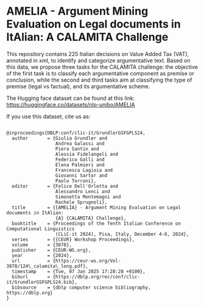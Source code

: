 # AMELIA - Argument Mining Evaluation on Legal documents in ItAlian: A CALAMITA Challenge

This repository contains 225 Italian decisions on Value Added Tax (VAT), annotated in xml, to identify and categorize argumentative text. 
Based on this data, we propose three tasks for the CALAMITA challenge: the objective of the first task is to classify each argumentative component as premise or conclusion, while the second and third tasks aim at classifying the type of premise (legal vs factual), and its argumentative scheme.

The Hugging face dataset can be found at this link: https://huggingface.co/datasets/nlp-unibo/AMELIA

If you use this dataset, cite us as:

```

@inproceedings{DBLP:conf/clic-it/GrundlerGSFGPLS24,
  author       = {Giulia Grundler and
                  Andrea Galassi and
                  Piera Santin and
                  Alessia Fidelangeli and
                  Federico Galli and
                  Elena Palmieri and
                  Francesca Lagioia and
                  Giovanni Sartor and
                  Paolo Torroni},
  editor       = {Felice Dell'Orletta and
                  Alessandro Lenci and
                  Simonetta Montemagni and
                  Rachele Sprugnoli},
  title        = {{AMELIA} - Argument Mining Evaluation on Legal documents in ItAlian:
                  {A} {CALAMITA} Challenge},
  booktitle    = {Proceedings of the Tenth Italian Conference on Computational Linguistics
                  (CLiC-it 2024), Pisa, Italy, December 4-6, 2024},
  series       = {{CEUR} Workshop Proceedings},
  volume       = {3878},
  publisher    = {CEUR-WS.org},
  year         = {2024},
  url          = {https://ceur-ws.org/Vol-3878/124\_calamita\_long.pdf},
  timestamp    = {Tue, 07 Jan 2025 17:28:28 +0100},
  biburl       = {https://dblp.org/rec/conf/clic-it/GrundlerGSFGPLS24.bib},
  bibsource    = {dblp computer science bibliography, https://dblp.org}
}

```
